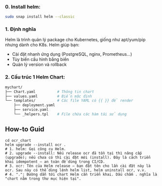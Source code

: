 ### 0. Install helm:
```bash
sudo snap install helm --classic
```

### 1. Định nghĩa
Helm là trình quản lý package cho Kubernetes, giống như apt/yum/pip nhưng dành cho K8s.
Helm giúp bạn:
- Cài đặt nhanh ứng dụng (PostgreSQL, nginx, Prometheus…)
- Tùy biến cấu hình bằng biến
- Quản lý version và rollback

### 2. Cấu trúc 1 Helm Chart:
```bash
mychart/
├── Chart.yaml          # Thông tin chart
├── values.yaml         # Biến mặc định
└── templates/          # Các file YAML có {{ }} để render
    ├── deployment.yaml
    ├── service.yaml
    └── _helpers.tpl    # File chứa các hàm tái sử dụng
```

## How-to Guid
```shell
cd ocr_chart
helm upgrade --install ocr .
# 1. helm: Gọi công cụ Helm.
# 2. upgrade --install: Nếu release ocr đã tồn tại thì nâng cấp (upgrade); nếu chưa có thì cài đặt mới (install). Đây là cách triển khai idempotent – an toàn để dùng trong CI/CD.
# 3. ocr: Tên của Helm release – bạn đặt tên cho lần cài đặt này là ocr. Sau này có thể dùng lệnh helm list, helm uninstall ocr, v.v.
# 4. ".": Đường dẫn tới chart Helm cần triển khai. Dấu chấm . nghĩa là "chart nằm trong thư mục hiện tại".
```